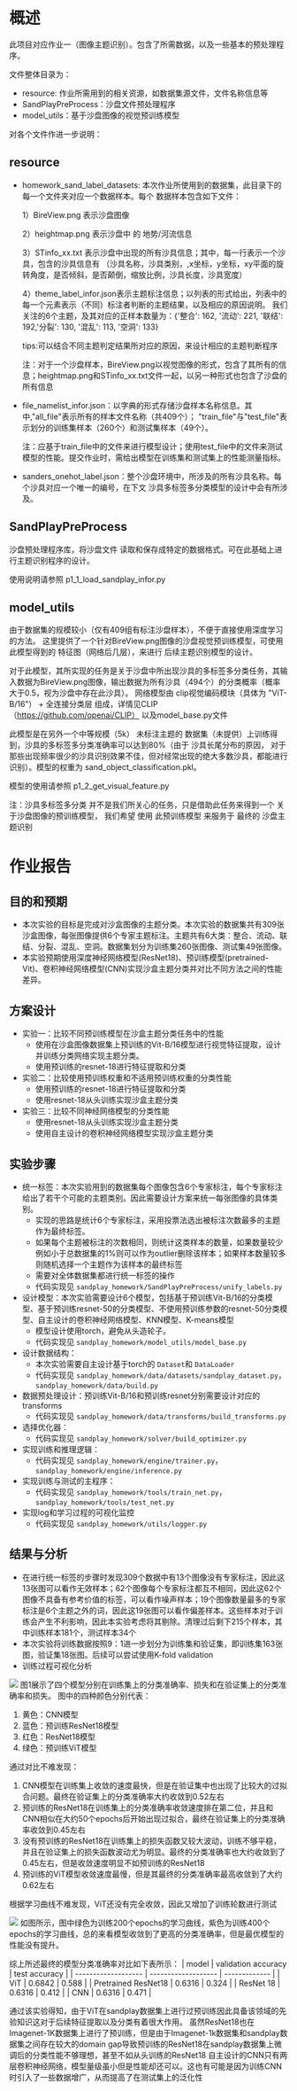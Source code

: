 # 概述

此项目对应作业一（图像主题识别）。包含了所需数据，以及一些基本的预处理程序。

文件整体目录为：

- resource: 作业所需用到的相关资源，如数据集源文件，文件名称信息等
- SandPlayPreProcess：沙盘文件预处理程序
- model_utils：基于沙盘图像的视觉预训练模型

对各个文件作进一步说明：

## resource

- homework_sand_label_datasets: 本次作业所使用到的数据集，此目录下的每一个文件夹对应一个数据样本。每个
  数据样本包含如下文件：

  1）BireView.png 表示沙盘图像

  2）heightmap.png 表示沙盘中 的 地势/河流信息

  3）STinfo_xx.txt 表示沙盘中出现的所有沙具信息；其中，每一行表示一个沙具，包含的沙具信息有
  （沙具名称，沙具类别，,x坐标，y坐标，xy平面的旋转角度，是否倾斜，是否颠倒，缩放比例，沙具长度，沙具宽度）

  4）theme_label_infor.json表示主题标注信息；以列表的形式给出，列表中的每一个元素表示（不同）标注者判断的主题结果，以及相应的原因说明。
  我们关注的6个主题，及其对应的正样本数量为：{'整合': 162, '流动': 221, '联结': 192,'分裂': 130, '混乱': 113, '空洞': 133}

  tips:可以结合不同主题判定结果所对应的原因，来设计相应的主题判断程序

  注：对于一个沙盘样本，BireView.png以视觉图像的形式，包含了其所有的信息；heightmap.png和STinfo_xx.txt文件一起，以另一种形式也包含了沙盘的所有信息
- file_namelist_infor.json：以字典的形式存储沙盘样本名称信息。其中,"all_file"表示所有的样本文件名称（共409个）；
  "train_file"与"test_file"表示划分的训练集样本（260个）和测试集样本（49个）。

  注：应基于train_file中的文件来进行模型设计；使用test_file中的文件来测试模型的性能。提交作业时，需给出模型在训练集和测试集上的性能测量指标。
- sanders_onehot_label.json：整个沙盘环境中，所涉及的所有沙具名称。每个沙具对应一个唯一的编号，在下文 沙具多标签多分类模型的设计中会有所涉及。

## SandPlayPreProcess

沙盘预处理程序库，将沙盘文件 读取和保存成特定的数据格式。可在此基础上进行主题识别程序的设计。

使用说明请参照 p1_1_load_sandplay_infor.py

## model_utils

由于数据集的规模较小（仅有409组有标注沙盘样本），不便于直接使用深度学习的方法。
这里提供了一个针对BireView.png图像的沙盘视觉预训练模型，可使用此模型得到的 特征图（网络后几层），来进行
后续主题识别模型的设计。

对于此模型，其所实现的任务是关于沙盘中所出现沙具的多标签多分类任务，其输入数据为BireView.png图像，输出数据为所有沙具（494个）的分类概率（概率大于0.5，视为沙盘中存在此沙具）。
网络模型由 clip视觉编码模块（具体为 "ViT-B/16"） + 全连接分类层 组成，详情见CLIP（https://github.com/openai/CLIP）
以及model_base.py文件

此模型是在另外一个中等规模（5k） 未标注主题的 数据集（未提供）上训练得到，沙具的多标签多分类准确率可以达到80%（由于 沙具长尾分布的原因，
对于那些出现频率很少的沙具识别效果不佳，但对经常出现的绝大多数沙具，都能进行识别）。模型的权重为 sand_object_classification.pkl。

模型的使用请参照 p1_2_get_visual_feature.py

注：沙具多标签多分类 并不是我们所关心的任务，只是借助此任务来得到一个 关于沙盘图像的预训练模型，
我们希望 使用 此预训练模型 来服务于 最终的 沙盘主题识别




# 作业报告
## 目的和预期

<!-- 为什么要做这个实验，要解决什么问题，有什么预期（假设）？-->

- 本次实验的目标是完成对沙盒图像的主题分类。本次实验的数据集共有309张沙盒图像，每张图像提供6个专家主题标注。主题共有6大类：整合、流动、联结、分裂、混乱、空洞。数据集划分为训练集260张图像、测试集49张图像。
- 本实验预期使用深度神经网络模型(ResNet18)、预训练模型(pretrained-Vit)、卷积神经网络模型(CNN)实现沙盒主题分类并对比不同方法之间的性能差异。

## 方案设计

<!-- 实验组和对照组，控制的变量是什么，观察什么指标，如何验证假设预期？-->

- 实验一：比较不同预训练模型在沙盒主题分类任务中的性能
  - 使用在沙盒图像数据集上预训练的Vit-B/16模型进行视觉特征提取，设计并训练分类网络实现主题分类。
  - 使用预训练的resnet-18进行特征提取和分类
- 实验二：比较使用预训练权重和不适用预训练权重的分类性能
  - 使用预训练的resnet-18进行特征提取和分类
  - 使用resnet-18从头训练实现沙盒主题分类
- 实验三：比较不同神经网络模型的分类性能
  - 使用resnet-18从头训练实现沙盒主题分类
  - 使用自主设计的卷积神经网络模型实现沙盒主题分类


## 实验步骤

<!-- 具体的实验步骤，按顺序一条一条写，或者使用表格。-->

- 统一标签：本次实验用到的数据集每个图像包含6个专家标注，每个专家标注给出了若干个可能的主题类别。因此需要设计方案来统一每张图像的具体类别。
  - 实现的思路是统计6个专家标注，采用投票法选出被标注次数最多的主题作为最终标签。
  - 如果每个主题被标注的次数相同，则统计这类样本的数量，如果数量较少例如小于总数据集的1%则可以作为outlier删除该样本；如果样本数量较多则随机选择一个主题作为该样本的最终标签
  - 需要对全体数据集都进行统一标签的操作
  - 代码实现见 `sandplay_homework/SandPlayPreProcess/unify_labels.py`
- 设计模型：本次实验需要设计6个模型，包括基于预训练Vit-B/16的分类模型、基于预训练resnet-50的分类模型、不使用预训练参数的resnet-50分类模型、自主设计的卷积神经网络模型、KNN模型、K-means模型
  - 模型设计使用torch，避免从头造轮子。
  - 代码实现见 `sandplay_homework/model_utils/model_base.py`
- 设计数据结构：
  - 本次实验需要自主设计基于torch的 `Dataset`和 `DataLoader`
  - 代码实现见 `sandplay_homework/data/datasets/sandplay_dataset.py`，`sandplay_homework/data/build.py`
- 数据预处理设计：预训练Vit-B/16和预训练resnet分别需要设计对应的transforms
  - 代码实现见 `sandplay_homework/data/transforms/build_transforms.py`
- 选择优化器：
  - 代码实现见 `sandplay_homework/solver/build_optimizer.py`
- 实现训练和推理逻辑：
  - 代码实现见 `sandplay_homework/engine/trainer.py`，`sandplay_homework/engine/inference.py`
- 实现训练与测试的主程序：
  - 代码实现见 `sandplay_homework/tools/train_net.py`，`sandplay_homework/tools/test_net.py`
- 实现log和学习过程的可视化监控
  - 代码实现见 `sandplay_homework/utils/logger.py`

## 结果与分析

<!-- 简单比较实验组和对照的结果，理解所控制的变量和实验观测指标的关系，检验前面的实验预期，得出有效结论。-->

- 在进行统一标签的步骤时发现309个数据中有13个图像没有专家标注，因此这13张图可以看作无效样本；62个图像每个专家标注都互不相同，因此这62个图像不具备有参考价值的标签，可以看作噪声样本；19个图像数量最多的专家标注是6个主题之外的词，因此这19张图可以看作偏差样本。这些样本对于训练会产生不利影响，因此本实验考虑将其剔除。清理过后剩下215个样本，其中训练样本181个，测试样本34个
- 本次实验将训练数据按照9：1进一步划分为训练集和验证集，即训练集163张图，验证集18张图。后续可以尝试使用K-fold validation
- 训练过程可视化分析

![](./image/learing_curve.png)
图1展示了四个模型分别在训练集上的分类准确率、损失和在验证集上的分类准确率和损失。
图中的四种颜色分别代表：
1. 黄色：CNN模型 
2. 蓝色：预训练ResNet18模型 
3. 红色：ResNet18模型 
4. 绿色：预训练ViT模型

通过对比不难发现：
1. CNN模型在训练集上收敛的速度最快，但是在验证集中也出现了比较大的过拟合问题。最终在验证集上的分类准确率大约收敛到0.52左右
2. 预训练的ResNet18在训练集上的分类准确率收敛速度排在第二位，并且和CNN相似在大约50个epochs后开始出现过拟合，最终在验证集上的分类准确率收敛到0.45左右 
3. 没有预训练的ResNet18在训练集上的损失函数又较大波动，训练不够平稳，并且在验证集上的损失函数波动尤为明显。最终的分类准确率也大约收敛到了0.45左右，但是收敛速度明显不如预训练的ResNet18
4. 预训练的ViT模型收敛速度最慢，但是其最终的分类准确率最高收敛到了大约0.62左右

根据学习曲线不难发现，ViT还没有完全收敛，因此又增加了训练轮数进行测试 


![](./image/learing_curve2.png)
如图所示，图中绿色为训练200个epochs的学习曲线，紫色为训练400个epochs的学习曲线，总的来看模型收敛到了更高的分类准确率，但是最优模型的性能没有提升。

综上所述最终的模型分类准确率对比如下表所示：
| model               | validation accuracy | test accuracy |
| ------------------- | ------------------- | ------------- |
| ViT                 | 0.6842              | 0.588         |
| Pretrained ResNet18 | 0.6316              | 0.324         |
| ResNet 18           | 0.6316              | 0.412         |
| CNN                 | 0.6316              | 0.471         |

通过该实验得知，由于ViT在sandplay数据集上进行过预训练因此具备该领域的先验知识这对于后续特征提取以及分类有着很大作用。
虽然ResNet18也在Imagenet-1K数据集上进行了预训练，但是由于Imagenet-1k数据集和sandplay数据集之间存在较大的domain gap导致预训练的ResNet18在sandplay数据集上微调后的分类性能不够理想，甚至不如从头训练的ResNet18
自主设计的CNN只有两层卷积神经网络，模型量级虽小但是性能却还可以。这也有可能是因为训练CNN时引入了一些数据增广，从而提高了在测试集上的泛化性

